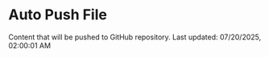 # Auto Push File

Content that will be pushed to GitHub repository.
Last updated: 07/20/2025, 02:00:01 AM